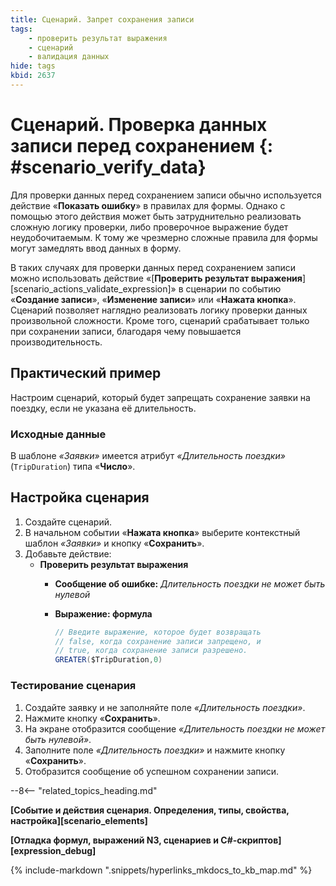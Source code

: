 ```yaml
---
title: Сценарий. Запрет сохранения записи
tags: 
    - проверить результат выражения
    - сценарий
    - валидация данных
hide: tags
kbid: 2637
---
```


# Сценарий. Проверка данных записи перед сохранением {: #scenario_verify_data}

Для проверки данных перед сохранением записи обычно используется действие «**Показать ошибку**» в правилах для формы. Однако с помощью этого действия может быть затруднительно реализовать сложную логику проверки, либо проверочное выражение будет неудобочитаемым. К тому же чрезмерно сложные правила для формы могут замедлять ввод данных в форму.

В таких случаях для проверки данных перед сохранением записи можно использовать действие «[**Проверить результат выражения**][scenario_actions_validate_expression]» в сценарии по событию «**Создание записи**», «**Изменение записи**» или «**Нажата кнопка**». Сценарий позволяет наглядно реализовать логику проверки данных произвольной сложности. Кроме того, сценарий срабатывает только при сохранении записи, благодаря чему повышается производительность.

## Практический пример

Настроим сценарий, который будет запрещать сохранение заявки на поездку, если не указана её длительность.

### Исходные данные

В шаблоне _«Заявки»_ имеется атрибут _«Длительность поездки»_ (`TripDuration`) типа «**Число**».

## Настройка сценария

1. Создайте сценарий.
2. В начальном событии «**Нажата кнопка**» выберите контекстный шаблон _«Заявки»_ и кнопку «**Сохранить**».
3. Добавьте действие:
   - **Проверить результат выражения**
      - **Сообщение об ошибке:** _Длительность поездки не может быть нулевой_
      - **Выражение: формула**

          ``` cs
          // Введите выражение, которое будет возвращать
          // false, когда сохранение записи запрещено, и
          // true, когда сохранение записи разрешено.
          GREATER($TripDuration,0)
          ```

### Тестирование сценария

1. Создайте заявку и не заполняйте поле _«Длительность поездки»_.
2. Нажмите кнопку «**Сохранить**».
3. На экране отобразится сообщение _«Длительность поездки не может быть нулевой»_.
4. Заполните поле _«Длительность поездки»_ и нажмите кнопку «**Сохранить**».
5. Отобразится сообщение об успешном сохранении записи.

--8<-- "related_topics_heading.md"

**[Событие и действия сценария. Определения, типы, свойства, настройка][scenario_elements]**

**[Отладка формул, выражений N3, сценариев и C#-скриптов][expression_debug]**

{%
include-markdown ".snippets/hyperlinks_mkdocs_to_kb_map.md"
%}

